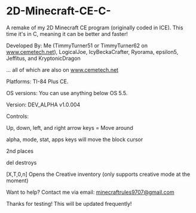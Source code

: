 # 2D-Minecraft-CE-C-
A remake of my 2D Minecraft CE program (originally coded in ICE). This time it's in C, meaning it can be better and faster!

Developed By: Me (TimmyTurner51 or TimmyTurner62 on www.cemetech.net), LogicalJoe, IcyBeckaCrafter, Ryorama, epsilon5, Jeffitus, and KryptonicDragon

... all of which are also on www.cemetech.net


Platforms: TI-84 Plus CE.

OS versions: You can use anything below OS 5.5.

Version: DEV_ALPHA v1.0.004


Controls:

Up, down, left, and right arrow keys = Move around

alpha, mode, stat, apps keys will move the block cursor

2nd places

del destroys

[X,T,0,n] Opens the Creative inventory (only supports creative mode at the moment)



Want to help? Contact me via email: minecraftrules9707@gmail.com

Thanks for testing! This will be updated frequently!
